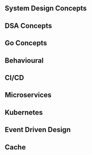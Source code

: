 ## System Design Concepts

## DSA Concepts

## Go Concepts

## Behavioural

## CI/CD

## Microservices

## Kubernetes

## Event Driven Design

## Cache
